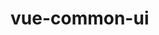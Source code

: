 # vue-common-ui

<!-- Username: zhangxiaoning
Password:18300240052
Email: (this IS public) 18300240052@163.com -->
